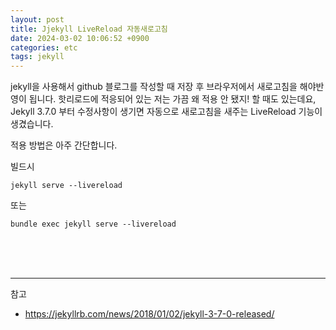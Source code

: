 ```yaml
---
layout: post
title: Jjekyll LiveReload 자동새로고침
date: 2024-03-02 10:06:52 +0900
categories: etc
tags: jekyll
---
```


jekyll을 사용해서 github 블로그를 작성할 때 저장 후 브라우저에서 새로고침을 해야반영이 됩니다. 핫리로드에 적응되어 있는 저는 가끔 왜 적용 안 됐지! 할 때도 있는데요, Jekyll 3.7.0 부터 수정사항이 생기면 자동으로 새로고침을 새주는 LiveReload 기능이 생겼습니다.

적용 방법은 아주 간단합니다.

빌드시 
```
jekyll serve --livereload
```
또는
```
bundle exec jekyll serve --livereload
```
<br>
<br>
<br>

---
참고
- <https://jekyllrb.com/news/2018/01/02/jekyll-3-7-0-released/>